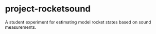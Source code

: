 # project-rocketsound
A student experiment for estimating model rocket states based on sound measurements.

